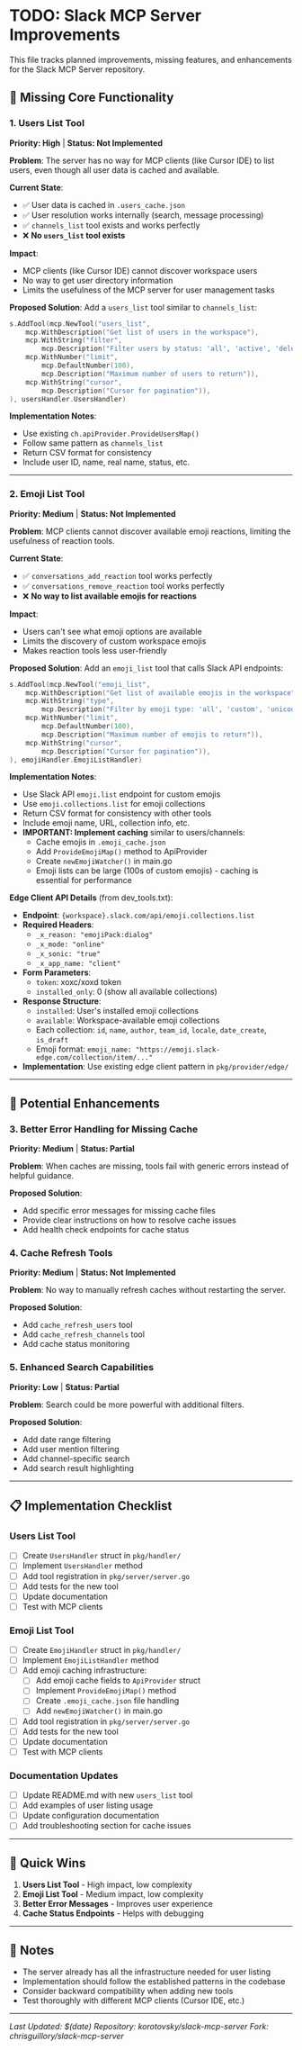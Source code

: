 # TODO: Slack MCP Server Improvements

This file tracks planned improvements, missing features, and enhancements for the Slack MCP Server repository.

## 🚨 Missing Core Functionality

### 1. Users List Tool
**Priority: High** | **Status: Not Implemented**

**Problem**: The server has no way for MCP clients (like Cursor IDE) to list users, even though all user data is cached and available.

**Current State**:
- ✅ User data is cached in `.users_cache.json`
- ✅ User resolution works internally (search, message processing)
- ✅ `channels_list` tool exists and works perfectly
- ❌ **No `users_list` tool exists**

**Impact**:
- MCP clients (like Cursor IDE) cannot discover workspace users
- No way to get user directory information
- Limits the usefulness of the MCP server for user management tasks

**Proposed Solution**:
Add a `users_list` tool similar to `channels_list`:
```go
s.AddTool(mcp.NewTool("users_list",
    mcp.WithDescription("Get list of users in the workspace"),
    mcp.WithString("filter",
        mcp.Description("Filter users by status: 'all', 'active', 'deleted', 'bots'")),
    mcp.WithNumber("limit",
        mcp.DefaultNumber(100),
        mcp.Description("Maximum number of users to return")),
    mcp.WithString("cursor",
        mcp.Description("Cursor for pagination")),
), usersHandler.UsersHandler)
```

**Implementation Notes**:
- Use existing `ch.apiProvider.ProvideUsersMap()` 
- Follow same pattern as `channels_list`
- Return CSV format for consistency
- Include user ID, name, real name, status, etc.

---

### 2. Emoji List Tool
**Priority: Medium** | **Status: Not Implemented**

**Problem**: MCP clients cannot discover available emoji reactions, limiting the usefulness of reaction tools.

**Current State**:
- ✅ `conversations_add_reaction` tool works perfectly
- ✅ `conversations_remove_reaction` tool works perfectly
- ❌ **No way to list available emojis for reactions**

**Impact**:
- Users can't see what emoji options are available
- Limits the discovery of custom workspace emojis
- Makes reaction tools less user-friendly

**Proposed Solution**:
Add an `emoji_list` tool that calls Slack API endpoints:
```go
s.AddTool(mcp.NewTool("emoji_list",
    mcp.WithDescription("Get list of available emojis in the workspace"),
    mcp.WithString("type",
        mcp.Description("Filter by emoji type: 'all', 'custom', 'unicode', 'collections'")),
    mcp.WithNumber("limit",
        mcp.DefaultNumber(100),
        mcp.Description("Maximum number of emojis to return")),
    mcp.WithString("cursor",
        mcp.Description("Cursor for pagination")),
), emojiHandler.EmojiListHandler)
```

**Implementation Notes**:
- Use Slack API `emoji.list` endpoint for custom emojis
- Use `emoji.collections.list` for emoji collections
- Return CSV format for consistency with other tools
- Include emoji name, URL, collection info, etc.
- **IMPORTANT: Implement caching** similar to users/channels:
  - Cache emojis in `.emoji_cache.json`
  - Add `ProvideEmojiMap()` method to ApiProvider
  - Create `newEmojiWatcher()` in main.go
  - Emoji lists can be large (100s of custom emojis) - caching is essential for performance

**Edge Client API Details** (from dev_tools.txt):
- **Endpoint**: `{workspace}.slack.com/api/emoji.collections.list`
- **Required Headers**: 
  - `_x_reason: "emojiPack:dialog"`
  - `_x_mode: "online"`
  - `_x_sonic: "true"`
  - `_x_app_name: "client"`
- **Form Parameters**:
  - `token`: xoxc/xoxd token
  - `installed_only`: 0 (show all available collections)
- **Response Structure**:
  - `installed`: User's installed emoji collections
  - `available`: Workspace-available emoji collections
  - Each collection: `id`, `name`, `author`, `team_id`, `locale`, `date_create`, `is_draft`
  - Emoji format: `emoji_name: "https://emoji.slack-edge.com/collection/item/..."`
- **Implementation**: Use existing edge client pattern in `pkg/provider/edge/`

---

## 🔧 Potential Enhancements

### 3. Better Error Handling for Missing Cache
**Priority: Medium** | **Status: Partial**

**Problem**: When caches are missing, tools fail with generic errors instead of helpful guidance.

**Proposed Solution**:
- Add specific error messages for missing cache files
- Provide clear instructions on how to resolve cache issues
- Add health check endpoints for cache status

### 4. Cache Refresh Tools
**Priority: Medium** | **Status: Not Implemented**

**Problem**: No way to manually refresh caches without restarting the server.

**Proposed Solution**:
- Add `cache_refresh_users` tool
- Add `cache_refresh_channels` tool
- Add cache status monitoring

### 5. Enhanced Search Capabilities
**Priority: Low** | **Status: Partial**

**Problem**: Search could be more powerful with additional filters.

**Proposed Solution**:
- Add date range filtering
- Add user mention filtering
- Add channel-specific search
- Add search result highlighting

---

## 📋 Implementation Checklist

### Users List Tool
- [ ] Create `UsersHandler` struct in `pkg/handler/`
- [ ] Implement `UsersHandler` method
- [ ] Add tool registration in `pkg/server/server.go`
- [ ] Add tests for the new tool
- [ ] Update documentation
- [ ] Test with MCP clients

### Emoji List Tool
- [ ] Create `EmojiHandler` struct in `pkg/handler/`
- [ ] Implement `EmojiListHandler` method
- [ ] Add emoji caching infrastructure:
  - [ ] Add emoji cache fields to `ApiProvider` struct
  - [ ] Implement `ProvideEmojiMap()` method
  - [ ] Create `.emoji_cache.json` file handling
  - [ ] Add `newEmojiWatcher()` in main.go
- [ ] Add tool registration in `pkg/server/server.go`
- [ ] Add tests for the new tool
- [ ] Update documentation
- [ ] Test with MCP clients

### Documentation Updates
- [ ] Update README.md with new `users_list` tool
- [ ] Add examples of user listing usage
- [ ] Update configuration documentation
- [ ] Add troubleshooting section for cache issues

---

## 🎯 Quick Wins

1. **Users List Tool** - High impact, low complexity
2. **Emoji List Tool** - Medium impact, low complexity
3. **Better Error Messages** - Improves user experience
4. **Cache Status Endpoints** - Helps with debugging

---

## 📝 Notes

- The server already has all the infrastructure needed for user listing
- Implementation should follow the established patterns in the codebase
- Consider backward compatibility when adding new tools
- Test thoroughly with different MCP clients (Cursor IDE, etc.)

---

*Last Updated: $(date)*
*Repository: korotovsky/slack-mcp-server*
*Fork: chrisguillory/slack-mcp-server*